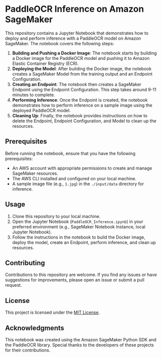 # PaddleOCR Inference on Amazon SageMaker

This repository contains a Jupyter Notebook that demonstrates how to deploy and perform inference with a PaddleOCR model on Amazon SageMaker. The notebook covers the following steps:

1. **Building and Pushing a Docker Image**: The notebook starts by building a Docker image for the PaddleOCR model and pushing it to Amazon Elastic Container Registry (ECR).
2. **Deploying the Model**: After building the Docker image, the notebook creates a SageMaker Model from the training output and an Endpoint Configuration.
3. **Creating an Endpoint**: The notebook then creates a SageMaker Endpoint using the Endpoint Configuration. This step takes around 9-11 minutes to complete.
4. **Performing Inference**: Once the Endpoint is created, the notebook demonstrates how to perform inference on a sample image using the deployed PaddleOCR model.
5. **Cleaning Up**: Finally, the notebook provides instructions on how to delete the Endpoint, Endpoint Configuration, and Model to clean up the resources.

## Prerequisites

Before running the notebook, ensure that you have the following prerequisites:

- An AWS account with appropriate permissions to create and manage SageMaker resources.
- The AWS CLI installed and configured on your local machine.
- A sample image file (e.g., `1.jpg`) in the `./input/data` directory for inference.

## Usage

1. Clone this repository to your local machine.
2. Open the Jupyter Notebook (`PaddleOCR_Inference.ipynb`) in your preferred environment (e.g., SageMaker Notebook Instance, local Jupyter Notebook).
3. Follow the instructions in the notebook to build the Docker image, deploy the model, create an Endpoint, perform inference, and clean up resources.

## Contributing

Contributions to this repository are welcome. If you find any issues or have suggestions for improvements, please open an issue or submit a pull request.

## License

This project is licensed under the [MIT License](http://private-llm-qa-bot-1466657168.us-west-2.elb.amazonaws.com/LICENSE).

## Acknowledgments

This notebook was created using the Amazon SageMaker Python SDK and the PaddleOCR library. Special thanks to the developers of these projects for their contributions.